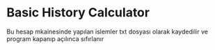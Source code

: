 <h1>Basic History Calculator</h1>
<p>Bu hesap mkainesinde yapılan islemler txt dosyası olarak kaydedilir ve program kapanıp açılınca sıfırlanır</p>
